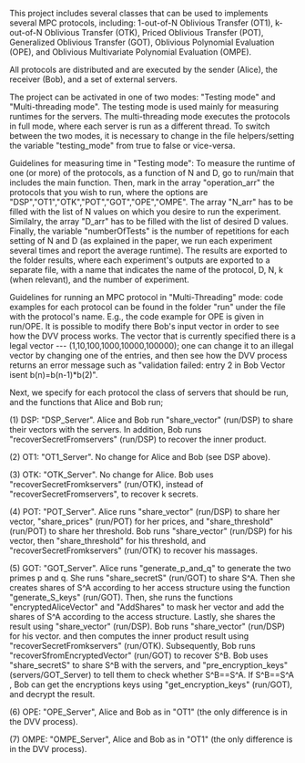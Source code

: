 This project includes several classes that can be used to implements several MPC protocols, including: 1-out-of-N Oblivious Transfer (OT1), k-out-of-N Oblivious Transfer (OTK), Priced Oblivious Transfer (POT), Generalized Oblivious Transfer (GOT), Oblivious Polynomial Evaluation (OPE), and Oblivious Multivariate Polynomial Evaluation (OMPE).

All protocols are distributed and are executed by the sender (Alice), the receiver (Bob), and a set of external servers.

The project can be activated in one of two modes: "Testing mode" and "Multi-threading mode".
The testing mode is used mainly for measuring runtimes for the servers.
The multi-threading mode executes the protocols in full mode, where each server is run as a different thread.
To switch between the two modes, it is necessary to change in the file helpers/setting the variable "testing_mode" from true to false or vice-versa.

Guidelines for measuring time in "Testing mode":
To measure the runtime of one (or more) of the protocols, as a function of N and D, go to run/main that includes the main function.
Then, mark in the array "operation_arr" the protocols that you wish to run, where the options are "DSP","OT1","OTK","POT","GOT","OPE","OMPE".
The array "N_arr" has to be filled with the list of N values on which you desire to run the experiment. 
Similalry, the array "D_arr" has to be filled with the list of desired D values.
Finally, the variable "numberOfTests" is the number of repetitions for each setting of N and D (as explained in the paper, we run each experiment several times and report the average runtime).
The results are exported to the folder results, where each experiment's outputs are exported to a separate file, with a name that indicates the name of the protocol, D, N, k (when relevant), and the number of experiment.  

Guidelines for running an MPC protocol in "Multi-Threading" mode: code examples for each protocol can be found in the folder "run" under the file with the protocol's name. E.g., the code example for OPE is given in run/OPE. It is possible to modify there Bob's input vector in order to see how the DVV process works. The vector that is currently specified there is a legal vector --- (1,10,100,1000,10000,100000); one can change it to an illegal vector by changing one of the entries, and then see how the DVV process returns an error message such as "validation failed: entry 2 in Bob Vector isent b(n)=b(n-1)*b(2)".

Next, we specify for each protocol the class of servers that should be run, and the functions that Alice and Bob run;

(1) DSP: "DSP_Server". Alice and Bob run "share_vector" (run/DSP) to share their vectors with the servers. In addition, Bob runs "recoverSecretFromservers" (run/DSP) to recover the inner product.

(2) OT1: "OT1_Server". No change for Alice and Bob (see DSP above).

(3) OTK: "OTK_Server". No change for Alice. Bob uses "recoverSecretFromkservers" (run/OTK), instead of "recoverSecretFromservers", to recover k secrets.

(4) POT: "POT_Server". Alice runs "share_vector" (run/DSP) to share her vector, "share_prices" (run/POT) for her prices, and "share_threshold" (run/POT) to share her threshold. Bob runs "share_vector" (run/DSP) for his vector, then "share_threshold" for his threshold, and "recoverSecretFromkservers" (run/OTK) to recover his massages.

(5) GOT: "GOT_Server". Alice runs "generate_p_and_q" to generate the two primes p and q.  She runs "share_secretS" (run/GOT) to share S^A. Then she creates shares of S^A according to her access structure using the function "generate_S_keys" (run/GOT). Then, she runs the functions "encryptedAliceVector" and "AddShares" to mask her vector and add the shares of S^A according to the access structure. Lastly, she shares the result using "share_vector" (run/DSP). Bob runs "share_vector" (run/DSP) for his vector. and then computes the inner product result using "recoverSecretFromkservers" (run/OTK). Subsequently, Bob runs "recoverSfromEncryptedVector" (run/GOT) to recover S^B. Bob uses "share_secretS" to share S^B with the servers, and "pre_encryption_keys" (servers/GOT_Server) to tell them to check whether S^B==S^A. If S^B==S^A , Bob can get the encryptions keys using "get_encryption_keys" (run/GOT), and decrypt the result.

(6) OPE: "OPE_Server", Alice and Bob as in "OT1" (the only difference is in the DVV process).

(7) OMPE: "OMPE_Server", Alice and Bob as in "OT1" (the only difference is in the DVV process).
